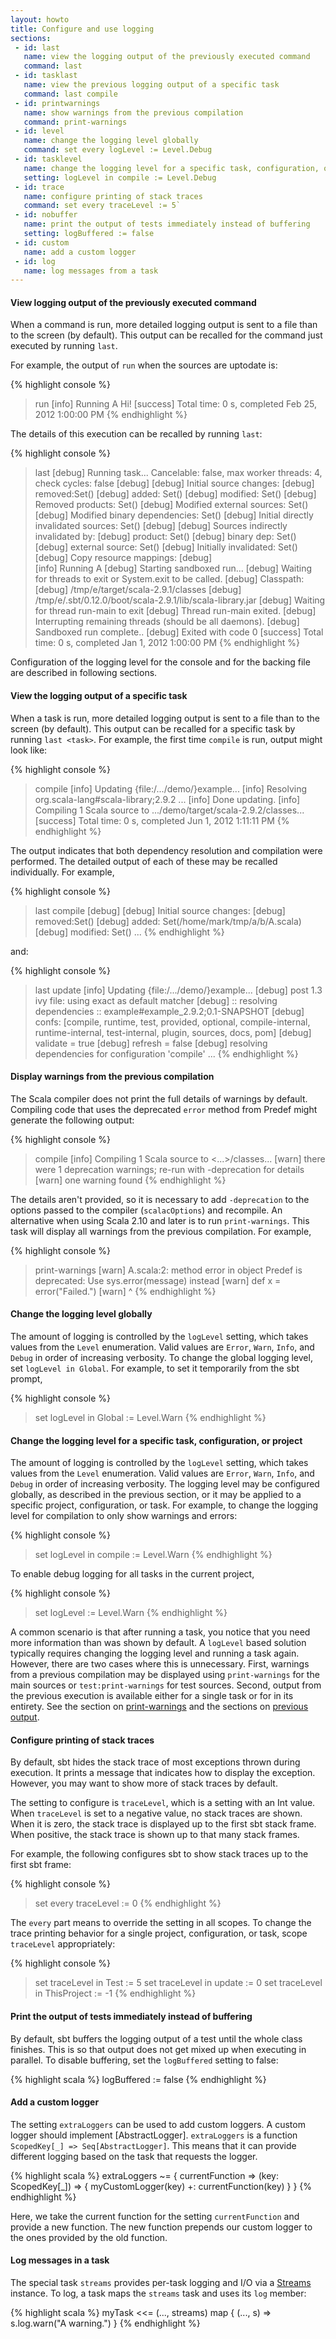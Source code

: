 ```yaml
---
layout: howto
title: Configure and use logging
sections:
 - id: last
   name: view the logging output of the previously executed command
   command: last
 - id: tasklast
   name: view the previous logging output of a specific task
   command: last compile
 - id: printwarnings
   name: show warnings from the previous compilation
   command: print-warnings
 - id: level
   name: change the logging level globally
   command: set every logLevel := Level.Debug
 - id: tasklevel
   name: change the logging level for a specific task, configuration, or project
   setting: logLevel in compile := Level.Debug
 - id: trace
   name: configure printing of stack traces
   command: set every traceLevel := 5`
 - id: nobuffer
   name: print the output of tests immediately instead of buffering
   setting: logBuffered := false
 - id: custom
   name: add a custom logger
 - id: log
   name: log messages from a task
---
```


[print-warnings]: #printwarnings
[previous output]: #last
[Streams]: http://harrah.github.com/xsbt/latest/api/#sbt.std.Streams

<h4 id="last">View logging output of the previously executed command</h4>

When a command is run, more detailed logging output is sent to a file than to the screen (by default).
This output can be recalled for the command just executed by running `last`.

For example, the output of `run` when the sources are uptodate is:

{% highlight console %}
> run
[info] Running A 
Hi!
[success] Total time: 0 s, completed Feb 25, 2012 1:00:00 PM
{% endhighlight %}

The details of this execution can be recalled by running `last`:

{% highlight console %}
> last
[debug] Running task... Cancelable: false, max worker threads: 4, check cycles: false
[debug] 
[debug] Initial source changes: 
[debug] 	removed:Set()
[debug] 	added: Set()
[debug] 	modified: Set()
[debug] Removed products: Set()
[debug] Modified external sources: Set()
[debug] Modified binary dependencies: Set()
[debug] Initial directly invalidated sources: Set()
[debug] 
[debug] Sources indirectly invalidated by:
[debug] 	product: Set()
[debug] 	binary dep: Set()
[debug] 	external source: Set()
[debug] Initially invalidated: Set()
[debug] Copy resource mappings: 
[debug] 	
[info] Running A 
[debug] Starting sandboxed run...
[debug] Waiting for threads to exit or System.exit to be called.
[debug]   Classpath:
[debug] 	/tmp/e/target/scala-2.9.1/classes
[debug] 	/tmp/e/.sbt/0.12.0/boot/scala-2.9.1/lib/scala-library.jar
[debug] Waiting for thread run-main to exit
[debug] 	Thread run-main exited.
[debug] Interrupting remaining threads (should be all daemons).
[debug] Sandboxed run complete..
[debug] Exited with code 0
[success] Total time: 0 s, completed Jan 1, 2012 1:00:00 PM
{% endhighlight %}

Configuration of the logging level for the console and for the backing file are described in following sections.

<h4 id="tasklast">View the logging output of a specific task</h4>

When a task is run, more detailed logging output is sent to a file than to the screen (by default).
This output can be recalled for a specific task by running `last <task>`.
For example, the first time `compile` is run, output might look like:

{% highlight console %}
> compile
[info] Updating {file:/.../demo/}example...
[info] Resolving org.scala-lang#scala-library;2.9.2 ...
[info] Done updating.
[info] Compiling 1 Scala source to .../demo/target/scala-2.9.2/classes...
[success] Total time: 0 s, completed Jun 1, 2012 1:11:11 PM
{% endhighlight %}

The output indicates that both dependency resolution and compilation were performed.
The detailed output of each of these may be recalled individually.
For example,

{% highlight console %}
> last compile
[debug] 
[debug] Initial source changes: 
[debug] 	removed:Set()
[debug] 	added: Set(/home/mark/tmp/a/b/A.scala)
[debug] 	modified: Set()
...
{% endhighlight %}

and:

{% highlight console %}
> last update
[info] Updating {file:/.../demo/}example...
[debug] post 1.3 ivy file: using exact as default matcher
[debug] :: resolving dependencies :: example#example_2.9.2;0.1-SNAPSHOT
[debug] 	confs: [compile, runtime, test, provided, optional, compile-internal, runtime-internal, test-internal, plugin, sources, docs, pom]
[debug] 	validate = true
[debug] 	refresh = false
[debug] resolving dependencies for configuration 'compile'
...
{% endhighlight %}


<h4 id="printwarnings">Display warnings from the previous compilation</h4>

The Scala compiler does not print the full details of warnings by default.
Compiling code that uses the deprecated `error` method from Predef might generate the following output:

{% highlight console %}
> compile
[info] Compiling 1 Scala source to <...>/classes...
[warn] there were 1 deprecation warnings; re-run with -deprecation for details
[warn] one warning found
{% endhighlight %}

The details aren't provided, so it is necessary to add `-deprecation` to the options passed to the compiler (`scalacOptions`) and recompile.
An alternative when using Scala 2.10 and later is to run `print-warnings`.
This task will display all warnings from the previous compilation.
For example,

{% highlight console %}
> print-warnings
[warn] A.scala:2: method error in object Predef is deprecated: Use sys.error(message) instead
[warn] 	def x = error("Failed.")
[warn] 	        ^
{% endhighlight %}

<h4 id="level">Change the logging level globally</h4>

The amount of logging is controlled by the `logLevel` setting, which takes values from the `Level` enumeration.
Valid values are `Error`, `Warn`, `Info`, and `Debug` in order of increasing verbosity.
To change the global logging level, set `logLevel in Global`.
For example, to set it temporarily from the sbt prompt,

{% highlight console %}
> set logLevel in Global := Level.Warn
{% endhighlight %}

<h4 id="tasklevel">Change the logging level for a specific task, configuration, or project</h4>

The amount of logging is controlled by the `logLevel` setting, which takes values from the `Level` enumeration.
Valid values are `Error`, `Warn`, `Info`, and `Debug` in order of increasing verbosity.
The logging level may be configured globally, as described in the previous section, or it may be applied to a specific project, configuration, or task.
For example, to change the logging level for compilation to only show warnings and errors:

{% highlight console %}
> set logLevel in compile := Level.Warn
{% endhighlight %}

To enable debug logging for all tasks in the current project,

{% highlight console %}
> set logLevel := Level.Warn
{% endhighlight %}

A common scenario is that after running a task, you notice that you need more information than was shown by default.
A `logLevel` based solution typically requires changing the logging level and running a task again.
However, there are two cases where this is unnecessary.
First, warnings from a previous compilation may be displayed using `print-warnings` for the main sources or `test:print-warnings` for test sources.
Second, output from the previous execution is available either for a single task or for in its entirety.
See the section on [print-warnings] and the sections on [previous output].

<h4 id="trace">Configure printing of stack traces</h4>

By default, sbt hides the stack trace of most exceptions thrown during execution.
It prints a message that indicates how to display the exception.
However, you may want to show more of stack traces by default.

The setting to configure is `traceLevel`, which is a setting with an Int value.
When `traceLevel` is set to a negative value, no stack traces are shown.
When it is zero, the stack trace is displayed up to the first sbt stack frame.
When positive, the stack trace is shown up to that many stack frames.

For example, the following configures sbt to show stack traces up to the first sbt frame:

{% highlight console %}
> set every traceLevel := 0
{% endhighlight %}

The `every` part means to override the setting in all scopes.
To change the trace printing behavior for a single project, configuration, or task, scope `traceLevel` appropriately:

{% highlight console %}
> set traceLevel in Test := 5
> set traceLevel in update := 0
> set traceLevel in ThisProject := -1
{% endhighlight %}

<h4 id="nobuffer">Print the output of tests immediately instead of buffering</h4>

By default, sbt buffers the logging output of a test until the whole class finishes.
This is so that output does not get mixed up when executing in parallel.
To disable buffering, set the `logBuffered` setting to false:

{% highlight scala %}
logBuffered := false
{% endhighlight %}

<h4 id="custom">Add a custom logger</h4>

The setting `extraLoggers` can be used to add custom loggers.
A custom logger should implement [AbstractLogger].
`extraLoggers` is a function `ScopedKey[_] => Seq[AbstractLogger]`.
This means that it can provide different logging based on the task that requests the logger.

{% highlight scala %}
extraLoggers ~= { currentFunction =>
	(key: ScopedKey[_]) => {
		myCustomLogger(key) +: currentFunction(key)
	}
}
{% endhighlight %}

Here, we take the current function for the setting `currentFunction` and provide a new function.
The new function prepends our custom logger to the ones provided by the old function.

<h4 id="log">Log messages in a task</h4>

The special task `streams` provides per-task logging and I/O via a [Streams] instance.
To log, a task maps the `streams` task and uses its `log` member:

{% highlight scala %}
myTask <<= (..., streams) map { (..., s) =>
	s.log.warn("A warning.")
}
{% endhighlight %}
